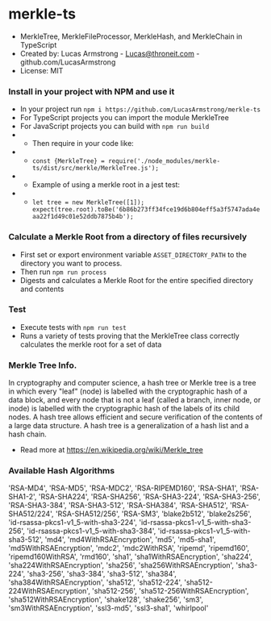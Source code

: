 # merkle-ts
- MerkleTree, MerkleFileProcessor, MerkleHash, and MerkleChain in TypeScript
- Created by: Lucas Armstrong - Lucas@throneit.com - github.com/LucasArmstrong
- License: MIT

### Install in your project with NPM and use it
- In your project run `npm i https://github.com/LucasArmstrong/merkle-ts`
- For TypeScript projects you can import the module MerkleTree
- For JavaScript projects you can build with `npm run build`
- - Then require in your code like:
- - `const {MerkleTree} = require('./node_modules/merkle-ts/dist/src/merkle/MerkleTree.js');`
- - Example of using a merkle root in a jest test:
- - `let tree = new MerkleTree([1]); expect(tree.root).toBe('6b86b273ff34fce19d6b804eff5a3f5747ada4eaa22f1d49c01e52ddb7875b4b');`

### Calculate a Merkle Root from a directory of files recursively
- First set or export environment variable `ASSET_DIRECTORY_PATH` to the directory you want to process.
- Then run `npm run process`
- Digests and calculates a Merkle Root for the entire specified directory and contents

### Test
- Execute tests with `npm run test`
- Runs a variety of tests proving that the MerkleTree class correctly calculates the merkle root for a set of data

### Merkle Tree Info.
In cryptography and computer science, a hash tree or Merkle tree is a tree in which every "leaf" (node) is labelled with the cryptographic hash of a data block, and every node that is not a leaf (called a branch, inner node, or inode) is labelled with the cryptographic hash of the labels of its child nodes. A hash tree allows efficient and secure verification of the contents of a large data structure. A hash tree is a generalization of a hash list and a hash chain.
- Read more at https://en.wikipedia.org/wiki/Merkle_tree

### Available Hash Algorithms
'RSA-MD4',
'RSA-MD5',
'RSA-MDC2',
'RSA-RIPEMD160',
'RSA-SHA1',
'RSA-SHA1-2',
'RSA-SHA224',
'RSA-SHA256',
'RSA-SHA3-224',
'RSA-SHA3-256',
'RSA-SHA3-384',
'RSA-SHA3-512',
'RSA-SHA384',
'RSA-SHA512',
'RSA-SHA512/224',
'RSA-SHA512/256',
'RSA-SM3',
'blake2b512',
'blake2s256',
'id-rsassa-pkcs1-v1_5-with-sha3-224',
'id-rsassa-pkcs1-v1_5-with-sha3-256',
'id-rsassa-pkcs1-v1_5-with-sha3-384',
'id-rsassa-pkcs1-v1_5-with-sha3-512',
'md4',
'md4WithRSAEncryption',
'md5',
'md5-sha1',
'md5WithRSAEncryption',
'mdc2',
'mdc2WithRSA',
'ripemd',
'ripemd160',
'ripemd160WithRSA',
'rmd160',
'sha1',
'sha1WithRSAEncryption',
'sha224',
'sha224WithRSAEncryption',
'sha256',
'sha256WithRSAEncryption',
'sha3-224',
'sha3-256',
'sha3-384',
'sha3-512',
'sha384',
'sha384WithRSAEncryption',
'sha512',
'sha512-224',
'sha512-224WithRSAEncryption',
'sha512-256',
'sha512-256WithRSAEncryption',
'sha512WithRSAEncryption',
'shake128',
'shake256',
'sm3',
'sm3WithRSAEncryption',
'ssl3-md5',
'ssl3-sha1',
'whirlpool'